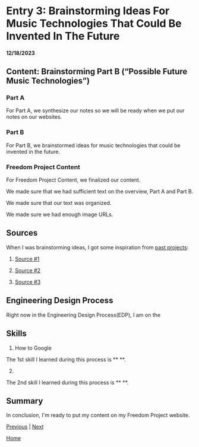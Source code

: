 # Entry 3: Brainstorming Ideas For Music Technologies That Could Be Invented In The Future  
#### 12/18/2023

## Content: Brainstorming Part B (“Possible Future Music Technologies”)

### Part A
For Part A, we synthesize our notes so we will be ready when we put our notes on our websites. 

### Part B
For Part B, we brainstormed ideas for music technologies that could be invented in the future. 

### Freedom Project Content
For Freedom Project Content, we finalized our content. 

We made sure that we had sufficient text on the overview, Part A and Part B.

We made sure that our text was organized.

We made sure we had enough image URLs.

## Sources

When I was brainstorming ideas, I got some inspiration from [past projects](https://docs.google.com/spreadsheets/d/1Nb-VeVd8WpX3cT0z6-XFLsbRGXGfZmOglPl-whd3ZpM/edit#gid=0): 

1. [Source #1](https://brucef9965.github.io/sep10-freedom-project/)

2. [Source #2](https://brianw5222.github.io/sep10-freedom-project/#parts)

3. [Source #3](https://adamk9516.github.io/sep10-freedom-project/#)

## Engineering Design Process

Right now in the Engineering Design Process(EDP), I am on the 

## Skills

1) How to Google

The 1st skill I learned during this process is ** **. 


2) 

The 2nd skill I learned during this process is ** **. 


## Summary
In conclusion, I'm ready to put my content on my Freedom Project website. 

[Previous](entry02.md) | [Next](entry04.md)

[Home](../README.md)
